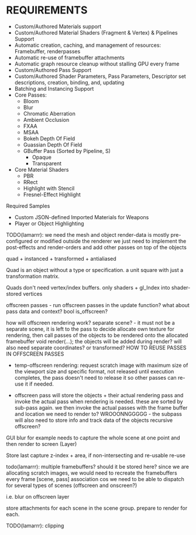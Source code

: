 # REQUIREMENTS

- Custom/Authored Materials support
- Custom/Authored Material Shaders (Fragment & Vertex) & Pipelines Support
- Automatic creation, caching, and management of resources: Framebuffer, renderpasses
- Automatic re-use of framebuffer attachments
- Automatic graph resource cleanup without stalling GPU every frame
- Custom/Authored Pass Support
- Custom/Authored Shader Parameters, Pass Parameters, Descriptor set descriptions, creation, binding, and, updating
- Batching and Instancing Support
- Core Passes:
    - Bloom
    - Blur
    - Chromatic Aberration
    - Ambient Occlusion
    - FXAA
    - MSAA
    - Bokeh Depth Of Field
    - Guassian Depth Of Field
    - GBuffer Pass (Sorted by Pipeline, S)
      - Opaque
      - Transparent
- Core Material Shaders
  - PBR
  - RRect
  - Highlight with Stencil
  - Fresnel-Effect Highlight


Required Samples
- Custom JSON-defined Imported Materials for Weapons
- Player or Object Highlighting




TODO(lamarrr): we need the mesh and object render-data is mostly
pre-configured or modified outside the renderer we just need to implement the
post-effects and render-orders and add other passes on top of the objects

quad + instanced + transformed + antialiased

Quad is an object without a type or specification. a unit square with just a
transformation matrix.

Quads don't need vertex/index buffers. only shaders + gl_Index into
shader-stored vertices

offscreen passes - run offscreen passes in the update function? what about
pass data and context? bool is_offscreen?

how will offscreen rendering work? separate scene? - it must not be a
separate scene, it is left to the pass to decide allocate own texture for
rendering, then call passes of the objects to be rendered onto the allocated
framebuffer void render(...); the objects will be added during render?
will also need separate coordinates? or transformed?
HOW TO REUSE PASSES IN OFFSCREEN PASSES

- temp-offscreen rendering: request scratch image with maximum
  size of the viewport size and specific format, not released until execution
  completes, the pass doesn't need to release it so other passes can re-use it
  if needed.

- offscreen pass will store the objects + their actual rendering pass and
  invoke the actual pass when rendering is needed. these are sorted by sub-pass
  again. we then invoke the actual passes with the frame buffer and location we
  need to render to? WROOONNGGGGG - the subpass will also need to store info
  and track data of the objects
  recursive offscreen?

GUI blur for example needs to capture the whole scene at one point and then
render to screen (Layer)

Store last capture z-index + area, if non-intersecting and re-usable re-use

todo(lamarrr): multiple framebuffers? should it be
stored here? since we are allocating scratch images, we would need to
recreate the framebuffers every frame [scene, pass] association cos we need
to be able to dispatch for several types of scenes (offscreen and
onscreen?)

i.e. blur on offscreen layer

store attachments for each scene in the scene group. prepare to render for
each.

TODO(lamarrr): clipping
